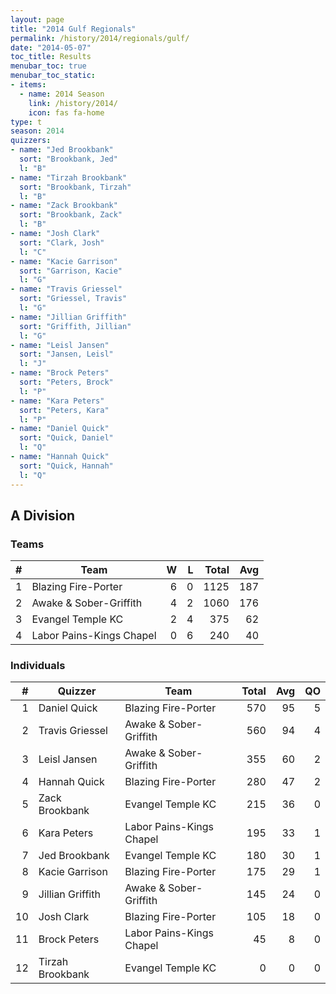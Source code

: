 ```yaml
---
layout: page
title: "2014 Gulf Regionals"
permalink: /history/2014/regionals/gulf/
date: "2014-05-07"
toc_title: Results
menubar_toc: true
menubar_toc_static:
- items:
  - name: 2014 Season
    link: /history/2014/
    icon: fas fa-home
type: t
season: 2014
quizzers:
- name: "Jed Brookbank"
  sort: "Brookbank, Jed"
  l: "B"
- name: "Tirzah Brookbank"
  sort: "Brookbank, Tirzah"
  l: "B"
- name: "Zack Brookbank"
  sort: "Brookbank, Zack"
  l: "B"
- name: "Josh Clark"
  sort: "Clark, Josh"
  l: "C"
- name: "Kacie Garrison"
  sort: "Garrison, Kacie"
  l: "G"
- name: "Travis Griessel"
  sort: "Griessel, Travis"
  l: "G"
- name: "Jillian Griffith"
  sort: "Griffith, Jillian"
  l: "G"
- name: "Leisl Jansen"
  sort: "Jansen, Leisl"
  l: "J"
- name: "Brock Peters"
  sort: "Peters, Brock"
  l: "P"
- name: "Kara Peters"
  sort: "Peters, Kara"
  l: "P"
- name: "Daniel Quick"
  sort: "Quick, Daniel"
  l: "Q"
- name: "Hannah Quick"
  sort: "Quick, Hannah"
  l: "Q"
---
```


## A Division

### Teams

|    # | Team                     |    W |    L | Total |  Avg |
| ---: | ------------------------ | ---: | ---: | ----: | ---: |
|    1 | Blazing Fire-Porter      |    6 |    0 |  1125 |  187 |
|    2 | Awake & Sober-Griffith   |    4 |    2 |  1060 |  176 |
|    3 | Evangel Temple KC        |    2 |    4 |   375 |   62 |
|    4 | Labor Pains-Kings Chapel |    0 |    6 |   240 |   40 |

### Individuals

|    # | Quizzer          | Team                     | Total |  Avg |   QO |
| ---: | ---------------- | ------------------------ | ----: | ---: | ---: |
|    1 | Daniel Quick     | Blazing Fire-Porter      |   570 |   95 |    5 |
|    2 | Travis Griessel  | Awake & Sober-Griffith   |   560 |   94 |    4 |
|    3 | Leisl Jansen     | Awake & Sober-Griffith   |   355 |   60 |    2 |
|    4 | Hannah Quick     | Blazing Fire-Porter      |   280 |   47 |    2 |
|    5 | Zack Brookbank   | Evangel Temple KC        |   215 |   36 |    0 |
|    6 | Kara Peters      | Labor Pains-Kings Chapel |   195 |   33 |    1 |
|    7 | Jed Brookbank    | Evangel Temple KC        |   180 |   30 |    1 |
|    8 | Kacie Garrison   | Blazing Fire-Porter      |   175 |   29 |    1 |
|    9 | Jillian Griffith | Awake & Sober-Griffith   |   145 |   24 |    0 |
|   10 | Josh Clark       | Blazing Fire-Porter      |   105 |   18 |    0 |
|   11 | Brock Peters     | Labor Pains-Kings Chapel |    45 |    8 |    0 |
|   12 | Tirzah Brookbank | Evangel Temple KC        |     0 |    0 |    0 |
